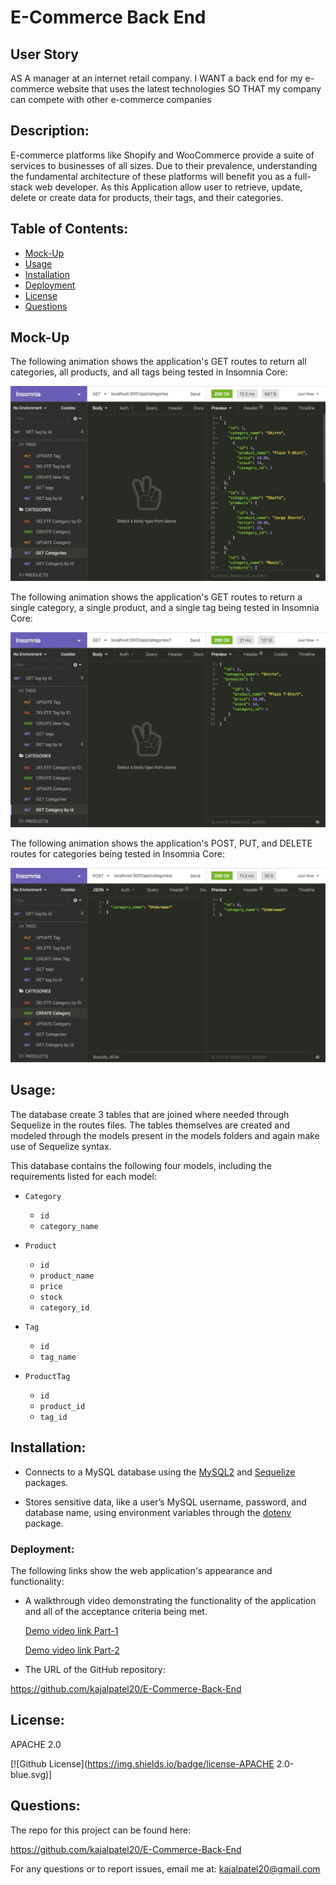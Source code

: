 #  E-Commerce Back End
## User Story

AS A manager at an internet retail company.
I WANT a back end for my e-commerce website that uses the latest technologies
SO THAT my company can compete with other e-commerce companies

 ## Description: 

E-commerce platforms like Shopify and WooCommerce provide a suite of services to businesses of all sizes. Due to their prevalence, understanding the fundamental architecture of these platforms will benefit you as a full-stack web developer.
As this Application allow user to retrieve, update, delete or create data for products, their tags, and their categories.

## Table of Contents:

* [Mock-Up](Mock-Up)
* [Usage](#usage)
* [Installation](#installation)
* [Deployment](deployment)
* [License](#license)
* [Questions](questions)

## Mock-Up

The following animation shows the application's GET routes to return all categories, all products, and all tags being tested in Insomnia Core:

![In Insomnia Core, the user tests “GET tags,” “GET Categories,” and “GET All Products.”.](./Assets/13-orm-homework-demo-01.gif)

The following animation shows the application's GET routes to return a single category, a single product, and a single tag being tested in Insomnia Core:

![In Insomnia Core, the user tests “GET tag by id,” “GET Category by ID,” and “GET One Product.”](./Assets/13-orm-homework-demo-02.gif)

The following animation shows the application's POST, PUT, and DELETE routes for categories being tested in Insomnia Core:

![In Insomnia Core, the user tests “DELETE Category by ID,” “CREATE Category,” and “UPDATE Category.”](./Assets/13-orm-homework-demo-03.gif)


## Usage:

 The database create 3 tables that are joined where needed through Sequelize in the routes files. The tables themselves are created and modeled through the models present in the models folders and again make use of Sequelize syntax.

This database contains the following four models, including the requirements listed for each model:

* `Category`
   * `id`
   * `category_name`

* `Product`
   * `id`
   * `product_name`
   * `price`
   * `stock`
   * `category_id`

* `Tag`
   * `id`
   * `tag_name`

* `ProductTag`
   * `id`
   * `product_id`
   * `tag_id`
## Installation:

  * Connects to a MySQL database using the [MySQL2](https://www.npmjs.com/package/mysql) and [Sequelize](https://www.npmjs.com/package/sequelize) packages.

  * Stores sensitive data, like a user’s MySQL username, password, and database name, using environment variables through the [dotenv](https://www.npmjs.com/package/dotenv) package.  

  ### Deployment: 

The following links show the web application's appearance and functionality: 

* A walkthrough video demonstrating the functionality of the application and all of the acceptance criteria being met.

  [Demo video link Part-1](https://drive.google.com/file/d/1siSVZ3jlANPjw4ZyT8cGcmU9Y-OhDef5/view)

  [Demo video link Part-2](https://drive.google.com/file/d/1fSCD5DvrHDHm769JwtVeuM9zbDINvYBC/view)

* The URL of the GitHub repository:

https://github.com/kajalpatel20/E-Commerce-Back-End

## License:
 APACHE 2.0

  [![Github License](https://img.shields.io/badge/license-APACHE 2.0-blue.svg)]
## Questions:

The repo for this project can be found here: 

https://github.com/kajalpatel20/E-Commerce-Back-End

For any questions or to report issues, email me at: kajalpatel20@gmail.com
